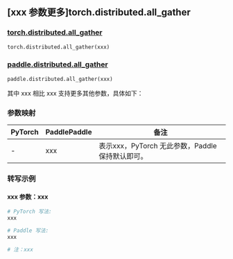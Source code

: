## [xxx 参数更多]torch.distributed.all_gather

### [torch.distributed.all_gather](https://pytorch.org/docs/1.13/distributed.html#torch.distributed.all_gather)

```python
torch.distributed.all_gather(xxx)
```

### [paddle.distributed.all_gather](https://www.paddlepaddle.org.cn/documentation/docs/zh/api/paddle/distributed/all_gather_cn.html)

```python
paddle.distributed.all_gather(xxx)
```

其中 xxx 相比 xxx 支持更多其他参数，具体如下：

### 参数映射

| PyTorch | PaddlePaddle | 备注 |
| ------- | ------------ | ---- |
|    -    |    xxx    | 表示xxx，PyTorch 无此参数，Paddle 保持默认即可。 |

### 转写示例

#### xxx 参数：xxx
``` python
# PyTorch 写法:
xxx

# Paddle 写法:
xxx

# 注：xxx
```
